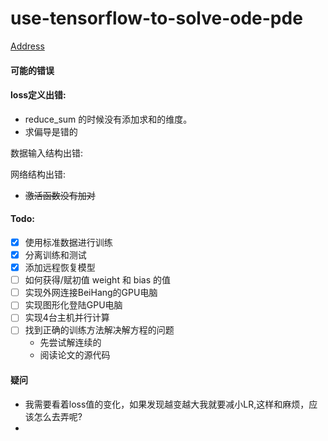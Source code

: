 # use-tensorflow-to-solve-ode-pde

[Address](git@github.com:HuangJiaLian/use-tensorflow-to-solve-ode-pde.git)

#### 可能的错误

#### loss定义出错:

- reduce_sum 的时候没有添加求和的维度。
- 求偏导是错的

数据输入结构出错:

网络结构出错:

- ~~激活函数没有加对~~

#### Todo:

- [x] 使用标准数据进行训练
- [x] 分离训练和测试
- [x] 添加远程恢复模型
- [ ] 如何获得/赋初值 weight 和 bias 的值
- [ ] 实现外网连接BeiHang的GPU电脑
- [ ] 实现图形化登陆GPU电脑
- [ ] 实现4台主机并行计算
- [ ] 找到正确的训练方法解决解方程的问题
  - 先尝试解连续的
  - 阅读论文的源代码

#### 疑问

- 我需要看着loss值的变化，如果发现越变越大我就要减小LR,这样和麻烦，应该怎么去弄呢?
- 

